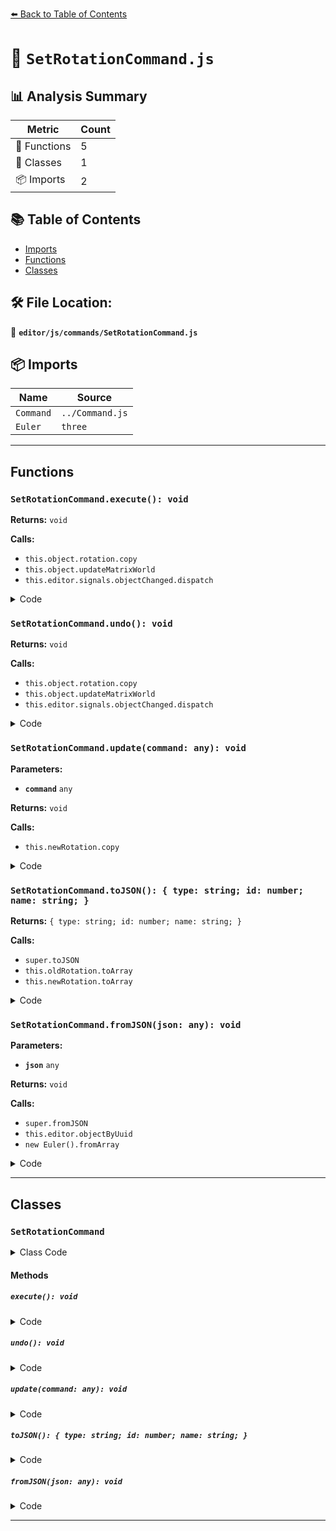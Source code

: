 [⬅️ Back to Table of Contents](../../../index.md)

# 📄 `SetRotationCommand.js`

## 📊 Analysis Summary

| Metric | Count |
|--------|-------|
| 🔧 Functions | 5 |
| 🧱 Classes | 1 |
| 📦 Imports | 2 |

## 📚 Table of Contents

- [Imports](#imports)
- [Functions](#functions)
- [Classes](#classes)

## 🛠️ File Location:
📂 **`editor/js/commands/SetRotationCommand.js`**

## 📦 Imports

| Name | Source |
|------|--------|
| `Command` | `../Command.js` |
| `Euler` | `three` |


---

## Functions

### `SetRotationCommand.execute(): void`

**Returns:** `void`

**Calls:**

- `this.object.rotation.copy`
- `this.object.updateMatrixWorld`
- `this.editor.signals.objectChanged.dispatch`

<details><summary>Code</summary>

```typescript
execute() {

		this.object.rotation.copy( this.newRotation );
		this.object.updateMatrixWorld( true );
		this.editor.signals.objectChanged.dispatch( this.object );

	}
```
</details>

### `SetRotationCommand.undo(): void`

**Returns:** `void`

**Calls:**

- `this.object.rotation.copy`
- `this.object.updateMatrixWorld`
- `this.editor.signals.objectChanged.dispatch`

<details><summary>Code</summary>

```typescript
undo() {

		this.object.rotation.copy( this.oldRotation );
		this.object.updateMatrixWorld( true );
		this.editor.signals.objectChanged.dispatch( this.object );

	}
```
</details>

### `SetRotationCommand.update(command: any): void`

**Parameters:**

- **`command`** `any`

**Returns:** `void`

**Calls:**

- `this.newRotation.copy`

<details><summary>Code</summary>

```typescript
update( command ) {

		this.newRotation.copy( command.newRotation );

	}
```
</details>

### `SetRotationCommand.toJSON(): { type: string; id: number; name: string; }`

**Returns:** `{ type: string; id: number; name: string; }`

**Calls:**

- `super.toJSON`
- `this.oldRotation.toArray`
- `this.newRotation.toArray`

<details><summary>Code</summary>

```typescript
toJSON() {

		const output = super.toJSON( this );

		output.objectUuid = this.object.uuid;
		output.oldRotation = this.oldRotation.toArray();
		output.newRotation = this.newRotation.toArray();

		return output;

	}
```
</details>

### `SetRotationCommand.fromJSON(json: any): void`

**Parameters:**

- **`json`** `any`

**Returns:** `void`

**Calls:**

- `super.fromJSON`
- `this.editor.objectByUuid`
- `new Euler().fromArray`

<details><summary>Code</summary>

```typescript
fromJSON( json ) {

		super.fromJSON( json );

		this.object = this.editor.objectByUuid( json.objectUuid );
		this.oldRotation = new Euler().fromArray( json.oldRotation );
		this.newRotation = new Euler().fromArray( json.newRotation );

	}
```
</details>


---

## Classes

### `SetRotationCommand`

<details><summary>Class Code</summary>

```ts
class SetRotationCommand extends Command {

	/**
	 * @param {Editor} editor
	 * @param {THREE.Object3D|null} object
	 * @param {THREE.Euler|null} newRotation
	 * @param {THREE.Euler|null} optionalOldRotation
	 * @constructor
	 */
	constructor( editor, object = null, newRotation = null, optionalOldRotation = null ) {

		super( editor );

		this.type = 'SetRotationCommand';
		this.name = editor.strings.getKey( 'command/SetRotation' );
		this.updatable = true;

		this.object = object;

		if ( object !== null && newRotation !== null ) {

			this.oldRotation = object.rotation.clone();
			this.newRotation = newRotation.clone();

		}

		if ( optionalOldRotation !== null ) {

			this.oldRotation = optionalOldRotation.clone();

		}

	}

	execute() {

		this.object.rotation.copy( this.newRotation );
		this.object.updateMatrixWorld( true );
		this.editor.signals.objectChanged.dispatch( this.object );

	}

	undo() {

		this.object.rotation.copy( this.oldRotation );
		this.object.updateMatrixWorld( true );
		this.editor.signals.objectChanged.dispatch( this.object );

	}

	update( command ) {

		this.newRotation.copy( command.newRotation );

	}

	toJSON() {

		const output = super.toJSON( this );

		output.objectUuid = this.object.uuid;
		output.oldRotation = this.oldRotation.toArray();
		output.newRotation = this.newRotation.toArray();

		return output;

	}

	fromJSON( json ) {

		super.fromJSON( json );

		this.object = this.editor.objectByUuid( json.objectUuid );
		this.oldRotation = new Euler().fromArray( json.oldRotation );
		this.newRotation = new Euler().fromArray( json.newRotation );

	}

}
```
</details>

#### Methods

##### `execute(): void`

<details><summary>Code</summary>

```ts
execute() {

		this.object.rotation.copy( this.newRotation );
		this.object.updateMatrixWorld( true );
		this.editor.signals.objectChanged.dispatch( this.object );

	}
```
</details>

##### `undo(): void`

<details><summary>Code</summary>

```ts
undo() {

		this.object.rotation.copy( this.oldRotation );
		this.object.updateMatrixWorld( true );
		this.editor.signals.objectChanged.dispatch( this.object );

	}
```
</details>

##### `update(command: any): void`

<details><summary>Code</summary>

```ts
update( command ) {

		this.newRotation.copy( command.newRotation );

	}
```
</details>

##### `toJSON(): { type: string; id: number; name: string; }`

<details><summary>Code</summary>

```ts
toJSON() {

		const output = super.toJSON( this );

		output.objectUuid = this.object.uuid;
		output.oldRotation = this.oldRotation.toArray();
		output.newRotation = this.newRotation.toArray();

		return output;

	}
```
</details>

##### `fromJSON(json: any): void`

<details><summary>Code</summary>

```ts
fromJSON( json ) {

		super.fromJSON( json );

		this.object = this.editor.objectByUuid( json.objectUuid );
		this.oldRotation = new Euler().fromArray( json.oldRotation );
		this.newRotation = new Euler().fromArray( json.newRotation );

	}
```
</details>


---